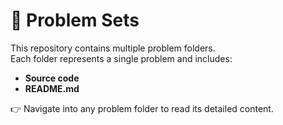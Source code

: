 # 📂 Problem Sets

This repository contains multiple problem folders.  
Each folder represents a single problem and includes:
- **Source code** 
- **README.md**

👉 Navigate into any problem folder to read its detailed content.
